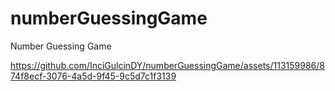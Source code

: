 # numberGuessingGame
Number Guessing Game

https://github.com/InciGulcinDY/numberGuessingGame/assets/113159986/874f8ecf-3076-4a5d-9f45-9c5d7c1f3139



